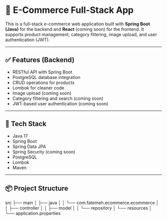 # 🛒 E-Commerce Full-Stack App

This is a full-stack e-commerce web application built with **Spring Boot (Java)** for the backend and **React** (coming soon) for the frontend. It supports product management, category filtering, image upload, and user authentication (JWT).

---

## ✅ Features (Backend)

- RESTful API with Spring Boot
- PostgreSQL database integration
- CRUD operations for products
- Lombok for cleaner code
- Image upload (coming soon)
- Category filtering and search (coming soon)
- JWT-based user authentication (coming soon)

---

## 🚀 Tech Stack

- Java 17
- Spring Boot
- Spring Data JPA
- Spring Security (coming soon)
- PostgreSQL
- Lombok
- Maven

---

## 📦 Project Structure

src
├── main
│ ├── java
│ │ └── com.fatemeh.ecommerce.ecommerce
│ │ ├── controller
│ │ ├── model
│ │ └── repository
│ └── resources
│ └── application.properties
